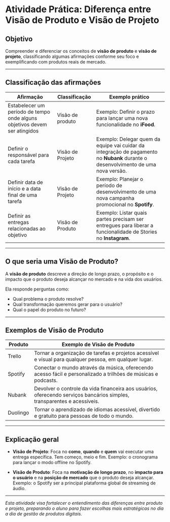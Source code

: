 # Atividade Prática: Diferença entre Visão de Produto e Visão de Projeto

## Objetivo
Compreender e diferenciar os conceitos de **visão de produto** e **visão de projeto**, classificando algumas afirmações conforme seu foco e exemplificando com produtos reais de mercado.

---

## Classificação das afirmações  

| Afirmação | Classificação | Exemplo prático |
|---|---|---|
| Estabelecer um período de tempo onde alguns objetivos devem ser atingidos | Visão de produto | Exemplo: Definir o prazo para lançar uma nova funcionalidade no **iFood**. |
| Definir o responsável para cada tarefa | Visão de Projeto | Exemplo: Delegar quem da equipe vai cuidar da integração de pagamento no **Nubank** durante o desenvolvimento de uma nova versão. |
| Definir data de início e a data final de uma tarefa | Visão de Projeto | Exemplo: Planejar o período de desenvolvimento de uma nova campanha promocional no **Spotify**. |
| Definir as entregas relacionadas ao objetivo | Visão de Produto | Exemplo: Listar quais partes precisam ser entregues para liberar a funcionalidade de Stories no **Instagram**. |

---

## O que seria uma Visão de Produto?

A **visão de produto** descreve a direção de longo prazo, o propósito e o impacto que o produto deseja alcançar no mercado e na vida dos usuários.

Ela responde perguntas como:

- Qual problema o produto resolve?  
- Qual transformação queremos gerar para o usuário?  
- Qual o papel do produto no futuro?

---

## Exemplos de Visão de Produto

| Produto | Exemplo de Visão de Produto |
|---|---|
| Trello | Tornar a organização de tarefas e projetos acessível e visual para qualquer pessoa, em qualquer lugar. |
| Spotify | Conectar o mundo através da música, oferecendo acesso fácil e personalizado a trilhões de músicas e podcasts. |
| Nubank | Devolver o controle da vida financeira aos usuários, oferecendo serviços bancários simples, transparentes e acessíveis. |
| Duolingo | Tornar o aprendizado de idiomas acessível, divertido e gratuito para pessoas de todo o mundo. |

---

## Explicação geral

- **Visão de Projeto**: Foca no **como**, **quando** e **quem** vai executar uma entrega específica. Tem começo, meio e fim. Exemplo: o cronograma para lançar o modo offline no Spotify.

- **Visão de Produto**: Foca na **motivação de longo prazo**, no **impacto para o usuário** e na **posição de mercado** que o produto deseja alcançar. Exemplo: o Spotify ser a principal plataforma global de streaming de áudio.

---

*Esta atividade visa fortalecer o entendimento das diferenças entre produto e projeto, preparando o aluno para fazer escolhas mais estratégicas no dia a dia de gestão de produtos digitais.*

